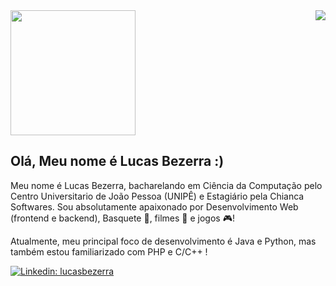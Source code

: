 <div>
<img align="right" src="[https://ibb.co/Brw8NcS](https://ibb.co/Brw8NcS"><img src="https://i.ibb.co/Brw8NcS/0264ec8b-a424-4e14-add1-88b4727d07f3.jpg)" width="200" />

## Olá, Meu nome é Lucas Bezerra :)

Meu nome é Lucas Bezerra, bacharelando em Ciência da Computação pelo Centro Universitario de João Pessoa (UNIPÊ) e Estagiário pela Chianca Softwares. Sou absolutamente apaixonado por Desenvolvimento Web (frontend e backend), Basquete 🏀, filmes 🎦 e jogos 🎮!

Atualmente, meu principal foco de desenvolvimento é Java e Python, mas também estou familiarizado com PHP e C/C++ !

[![Linkedin: lucasbezerra](https://img.shields.io/badge/-LinkedIn-blue?style=flat-square&logo=Linkedin&logoColor=white&link=https://www.linkedin.com/in/lucasmnf/)](https://www.linkedin.com/in/lucas-bezerra-b757b3221/)

</div>

 


